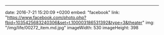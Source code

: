 ---
date: 2016-7-21 15:20:09 +0200
embed: "facebook"
link: "https://www.facebook.com/photo.php?fbid=1035425683240306&set=t.100003186531392&type=3&theater"
img: "/img/life/00272_item.md.jpg"
imageWidth: 530
imageHeight: 398
